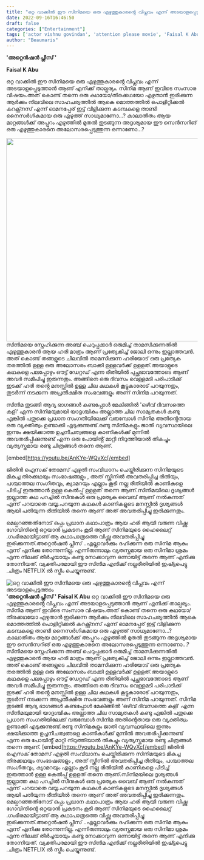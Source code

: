 ```yaml
---
title: "ഒറ്റ വാക്കിൽ ഈ സിനിമയെ ഒരു എഴുത്തുകാരൻ്റെ വിപ്ലവം എന്ന് അടയാളപ്പെടുത്താം"
date: 2022-09-16T16:46:50
draft: false
categories: ["Entertainment"]
tags: ['actor vishnu govindan', 'attention please movie', 'Faisal K Abu', 'Featured', 'vishnu govindan']
author: "Beaumaris"
---
```


<strong>'അറ്റെൻഷൻ പ്ലീസ് '</strong>

<strong>Faisal K Abu </strong>

ഒറ്റ വാക്കിൽ ഈ സിനിമയെ ഒരു എഴുത്തുകാരൻ്റെ വിപ്ലവം എന്ന് അടയാളപ്പെടുത്താൻ ആണ് എനിക്ക് താല്പര്യം. സിനിമ ആണ് ഇവിടെ സംസാര വിഷയം.അത് കൊണ്ട് തന്നെ ഒരു കഥയോ/തിരക്കഥയോ എഴുതാൻ ഇരിക്കുന്ന ആർക്കും നിലവിലെ സാഹചര്യത്തിൽ ആകെ മൊത്തത്തിൽ പൊളിറ്റിക്കൽ കറക്റ്റ്നസ് എന്ന് ഓമനപ്പേര് ഇട്ട് വിളിക്കുന്ന കടമ്പകളെ താണ്ടി നൈസർഗികമായ ഒരു എഴുത്ത് സാധ്യമാണോ...? കാലാതീതം ആയ മാറ്റങ്ങൾക്ക് അപ്പുറം എഴുത്തിൽ മുതൽ തുടങ്ങുന്ന അദൃശ്യമായ ഈ സെൻസറിങ് ഒരു എഴുത്തുകാരനെ അലോസരപ്പെടുത്തുന്ന ഒന്നാണോ...?

<img class="size-full wp-image-350961 aligncenter" src="https://cdn.boolokam.com/articles/2022/09/wfffwf-1-1.jpg" alt="" width="856" height="535" />സിനിമയെ സ്നേഹിക്കുന്ന അഞ്ച് ചെറുപ്പക്കാർ ഒരുമിച്ച് താമസിക്കുന്നതിൽ എഴുത്തുകാരൻ ആയ ഹരി മാത്രം ആണ് പ്രത്യേകിച്ച് ജോലി ഒന്നും ഇല്ലാത്തവൻ. അത് കൊണ്ട് തങ്ങളുടെ ചിലവിൽ താമസിക്കുന്ന ഹരിയോട് ഒരു പ്രത്യേക തരത്തിൽ ഉള്ള ഒരു അലോസരം ബാക്കി ഉള്ളവർക്ക് ഉളളത്.അയാളുടെ കഥകളെ പലപ്പോഴും ഔട്ട് ഡേറ്റഡ് എന്ന രീതിയിൽ പുച്ഛഭാവത്തോടെ ആണ് അവർ സമീപിച്ചു ഇരുന്നതും. അങ്ങിനെ ഒരു ദിവസം വെള്ളമടി പരിപാടിക്ക് ഇടക്ക് ഹരി തൻ്റെ മനസ്സിൽ ഉള്ള ചില കഥകൾ കൂട്ടുകാരോട് പറയുന്നതും, തുടർന്ന് നടക്കുന്ന അപ്രതീക്ഷിത സംഭവങ്ങളും അണ് സിനിമ പറയുന്നത്.

സിനിമ തുടങ്ങി ആദ്യ ഭാഗങ്ങൾ കണ്ടപ്പോൾ മേകിങ്ങിൽ 'ഒഴിവ് ദിവസത്തെ കളി' എന്ന സിനിമയുമായി യാദൃശ്ചികം അല്ലാത്ത ചില സാമ്യതകൾ കണ്ടു എങ്കിൽ പതുക്കെ പ്രധാന സംഗതിയിലേക്ക് വരുമ്പോൾ സിനിമ അതിൻ്റെതായ ഒരു വ്യക്തിത്വം ഉണ്ടാക്കി എടുക്കുന്നുണ്ട്.രണ്ടു സിനിമകളും ജാതി വ്യവസ്ഥയിലെ ഇന്നും ക്ഷയിക്കാത്ത ഉച്ചനീചത്വങ്ങളെ കാണികൾക്ക് മുന്നിൽ അവതരിപ്പിക്കുന്നുണ്ട് എന്ന ഒരു പോയിൻ്റ് മാറ്റി നിറുത്തിയാൽ തികച്ചും വ്യത്യസ്തമായ രണ്ടു ചിത്രങ്ങൾ തന്നെ ആണ്.

[embed]https://youtu.be/AnKYe-WQvXc[/embed]

ജിതിൻ ഐസക് തോമസ് എഴുതി സംവിധാനം ചെയ്തിരിക്കുന്ന സിനിമയുടെ മികച്ച തിരക്കഥയും സംഭാഷങ്ങളും , അത് സ്ക്രീനിൽ അവതരിപ്പിച്ച രീതിയും, പശ്ചാത്തല സംഗീതവും, ക്യാമറയും എല്ലാം കൂടി നല്ല രീതിയിൽ കാണികളെ പിടിച്ച് ഇരുത്താൻ ഉള്ള കെൽപ്പ് ഉളളത് തന്നെ ആണ്.സിനിമയിലെ ദൃശ്യങ്ങൾ ഇല്ലാത്ത കഥ പറച്ചിൽ സീനുകൾ ഒരു പ്രത്യേക വൈബ് ആണ് നൽകുന്നത് എന്ന് പറയാതെ വയ്യ.പറയുന്ന കഥകൾ കാണികളുടെ മനസ്സിൽ ദൃശ്യങ്ങൾ ആയി പതിയുന്ന രീതിയിൽ തന്നെ ആണ് അത് അവതരിപ്പിച്ചു ഇരിക്കുന്നതും.

മെല്പറഞ്ഞതിനോട് ഒപ്പം പ്രധാന കഥാപാത്രം ആയ ഹരി ആയി വരുന്ന വിഷ്ണു ഗോവിന്ദിൻ്റെ ഒറ്റയാൻ പ്രകടനം കൂടി ആണ് സിനിമയുടെ ഹൈലൈറ്റ് .ഗംഭീരമായിട്ടാണ് ആ കഥാപാത്രത്തെ വിഷ്ണു അവതരിപ്പിച്ചു ഇരിക്കുന്നത്.അറ്റെൻഷൻ പ്ലീസ് ..എല്ലാവർക്കും ദഹിക്കുന്ന ഒരു സിനിമ ആകും എന്ന് എനിക്കു തോന്നുന്നില്ല. എന്നിരുന്നാലും വ്യതസ്തമായ ഒരു സിനിമാ ശ്രമം എന്ന നിലക്ക് തീർച്ചയായും കണ്ടൂ നോക്കാവുന്ന ഒന്നായിട്ട് തന്നെ ആണ് എനിക്കു തോന്നിയത്. വ്യക്തിപരമായി ഈ സിനിമ എനിക്ക് നല്ലരീതിയിൽ ഇഷ്ട്ടപെട്ടു .ചിത്രം NETFLIX ൽ സ്ട്രീം ചെയ്യുന്നുണ്ട്.


![ഒറ്റ വാക്കിൽ ഈ സിനിമയെ ഒരു എഴുത്തുകാരൻ്റെ വിപ്ലവം എന്ന് അടയാളപ്പെടുത്താം](https://cdn.boolokam.com/articles/2022/09/wfffwf-1-1.jpg)**'അറ്റെൻഷൻ പ്ലീസ് '** **Faisal K Abu** ഒറ്റ വാക്കിൽ ഈ സിനിമയെ ഒരു എഴുത്തുകാരൻ്റെ വിപ്ലവം എന്ന് അടയാളപ്പെടുത്താൻ ആണ് എനിക്ക് താല്പര്യം. സിനിമ ആണ് ഇവിടെ സംസാര വിഷയം.അത് കൊണ്ട് തന്നെ ഒരു കഥയോ/തിരക്കഥയോ എഴുതാൻ ഇരിക്കുന്ന ആർക്കും നിലവിലെ സാഹചര്യത്തിൽ ആകെ മൊത്തത്തിൽ പൊളിറ്റിക്കൽ കറക്റ്റ്നസ് എന്ന് ഓമനപ്പേര് ഇട്ട് വിളിക്കുന്ന കടമ്പകളെ താണ്ടി നൈസർഗികമായ ഒരു എഴുത്ത് സാധ്യമാണോ...? കാലാതീതം ആയ മാറ്റങ്ങൾക്ക് അപ്പുറം എഴുത്തിൽ മുതൽ തുടങ്ങുന്ന അദൃശ്യമായ ഈ സെൻസറിങ് ഒരു എഴുത്തുകാരനെ അലോസരപ്പെടുത്തുന്ന ഒന്നാണോ...? സിനിമയെ സ്നേഹിക്കുന്ന അഞ്ച് ചെറുപ്പക്കാർ ഒരുമിച്ച് താമസിക്കുന്നതിൽ എഴുത്തുകാരൻ ആയ ഹരി മാത്രം ആണ് പ്രത്യേകിച്ച് ജോലി ഒന്നും ഇല്ലാത്തവൻ. അത് കൊണ്ട് തങ്ങളുടെ ചിലവിൽ താമസിക്കുന്ന ഹരിയോട് ഒരു പ്രത്യേക തരത്തിൽ ഉള്ള ഒരു അലോസരം ബാക്കി ഉള്ളവർക്ക് ഉളളത്.അയാളുടെ കഥകളെ പലപ്പോഴും ഔട്ട് ഡേറ്റഡ് എന്ന രീതിയിൽ പുച്ഛഭാവത്തോടെ ആണ് അവർ സമീപിച്ചു ഇരുന്നതും. അങ്ങിനെ ഒരു ദിവസം വെള്ളമടി പരിപാടിക്ക് ഇടക്ക് ഹരി തൻ്റെ മനസ്സിൽ ഉള്ള ചില കഥകൾ കൂട്ടുകാരോട് പറയുന്നതും, തുടർന്ന് നടക്കുന്ന അപ്രതീക്ഷിത സംഭവങ്ങളും അണ് സിനിമ പറയുന്നത്. സിനിമ തുടങ്ങി ആദ്യ ഭാഗങ്ങൾ കണ്ടപ്പോൾ മേകിങ്ങിൽ 'ഒഴിവ് ദിവസത്തെ കളി' എന്ന സിനിമയുമായി യാദൃശ്ചികം അല്ലാത്ത ചില സാമ്യതകൾ കണ്ടു എങ്കിൽ പതുക്കെ പ്രധാന സംഗതിയിലേക്ക് വരുമ്പോൾ സിനിമ അതിൻ്റെതായ ഒരു വ്യക്തിത്വം ഉണ്ടാക്കി എടുക്കുന്നുണ്ട്.രണ്ടു സിനിമകളും ജാതി വ്യവസ്ഥയിലെ ഇന്നും ക്ഷയിക്കാത്ത ഉച്ചനീചത്വങ്ങളെ കാണികൾക്ക് മുന്നിൽ അവതരിപ്പിക്കുന്നുണ്ട് എന്ന ഒരു പോയിൻ്റ് മാറ്റി നിറുത്തിയാൽ തികച്ചും വ്യത്യസ്തമായ രണ്ടു ചിത്രങ്ങൾ തന്നെ ആണ്. [embed]https://youtu.be/AnKYe-WQvXc[/embed] ജിതിൻ ഐസക് തോമസ് എഴുതി സംവിധാനം ചെയ്തിരിക്കുന്ന സിനിമയുടെ മികച്ച തിരക്കഥയും സംഭാഷങ്ങളും , അത് സ്ക്രീനിൽ അവതരിപ്പിച്ച രീതിയും, പശ്ചാത്തല സംഗീതവും, ക്യാമറയും എല്ലാം കൂടി നല്ല രീതിയിൽ കാണികളെ പിടിച്ച് ഇരുത്താൻ ഉള്ള കെൽപ്പ് ഉളളത് തന്നെ ആണ്.സിനിമയിലെ ദൃശ്യങ്ങൾ ഇല്ലാത്ത കഥ പറച്ചിൽ സീനുകൾ ഒരു പ്രത്യേക വൈബ് ആണ് നൽകുന്നത് എന്ന് പറയാതെ വയ്യ.പറയുന്ന കഥകൾ കാണികളുടെ മനസ്സിൽ ദൃശ്യങ്ങൾ ആയി പതിയുന്ന രീതിയിൽ തന്നെ ആണ് അത് അവതരിപ്പിച്ചു ഇരിക്കുന്നതും. മെല്പറഞ്ഞതിനോട് ഒപ്പം പ്രധാന കഥാപാത്രം ആയ ഹരി ആയി വരുന്ന വിഷ്ണു ഗോവിന്ദിൻ്റെ ഒറ്റയാൻ പ്രകടനം കൂടി ആണ് സിനിമയുടെ ഹൈലൈറ്റ് .ഗംഭീരമായിട്ടാണ് ആ കഥാപാത്രത്തെ വിഷ്ണു അവതരിപ്പിച്ചു ഇരിക്കുന്നത്.അറ്റെൻഷൻ പ്ലീസ് ..എല്ലാവർക്കും ദഹിക്കുന്ന ഒരു സിനിമ ആകും എന്ന് എനിക്കു തോന്നുന്നില്ല. എന്നിരുന്നാലും വ്യതസ്തമായ ഒരു സിനിമാ ശ്രമം എന്ന നിലക്ക് തീർച്ചയായും കണ്ടൂ നോക്കാവുന്ന ഒന്നായിട്ട് തന്നെ ആണ് എനിക്കു തോന്നിയത്. വ്യക്തിപരമായി ഈ സിനിമ എനിക്ക് നല്ലരീതിയിൽ ഇഷ്ട്ടപെട്ടു .ചിത്രം NETFLIX ൽ സ്ട്രീം ചെയ്യുന്നുണ്ട്.
